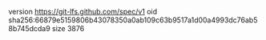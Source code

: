 version https://git-lfs.github.com/spec/v1
oid sha256:66879e5159806b43078350a0ab109c63b9517a1d00a4993dc76ab58b745dcda9
size 3876
